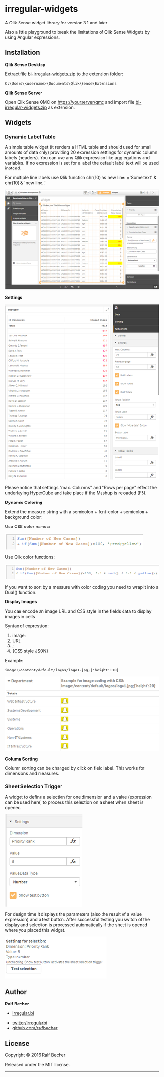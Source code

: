 # irregular-widgets

A Qlik Sense widget library for version 3.1 and later.

Also a little playground to break the limitations of Qlik Sense Widgets by using Angular expressions.

## Installation

**Qlik Sense Desktop**

Extract file [bi-irregular-widgets.zip](bi-irregular-widgets.zip) to the extension folder: 

```
C:\Users\<username>\Documents\Qlik\Sense\Extensions
```

**Qlik Sense Server**

Open Qlik Sense QMC on [https://yourserver/qmc](https://yourserver/qmc) and import file [bi-irregular-widgets.zip](bi-irregular-widgets.zip) as extension.

## Widgets

### Dynamic Label Table

A simple table widget (it renders a HTML table and should used for small amounts of data only) providing 20 expression settings for dynamic column labels (headers). You can use any Qlik expression like aggregations and variables. If no expression is set for a label the default label text will be used instead.

For multiple line labels use Qlik function chr(10) as new line: ='Some text' & chr(10) & 'new line..'

![DynamicLabelTableWidget](img/DynamicLabelTableWidget.png)

**Settings**

![DynamicLabelTableSettings](img/DynamicLabelTableSettings.png)

Please notice that settings "max. Columns" and "Rows per page" effect the underlaying HyperCube and take place if the Mashup is reloaded (F5).

**Dynamic Coloring**

Extend the measure string with a semicolon + font-color + semicolon + background color:

Use CSS color names:

![DynamicLabelTableColoring1](img/DynamicLabelTableColoring1.png)

Use Qlik color functions:

![DynamicLabelTableColoring2](img/DynamicLabelTableColoring2.png)

If you want to sort by a measure with color coding you need to wrap it into a Dual() function.

**Display Images**

You can encode an image URL and CSS style in the fields data to display images in cells

Syntax of expression:

1. image:
2. URL
3. ;
4. {CSS style JSON}


Example:

```
image:/content/default/logos/logo1.jpg;{'height':10}
```

![DynamicLabelTableImage](img/DynamicLabelTableImage.png)

**Column Sorting**

Column sorting can be changed by click on field label. This works for dimensions and measures.

### Sheet Selection Trigger

A widget to define a selection for one dimension and a value (expression can be used here) to process this selection on a sheet when sheet is opened.

![DynamicLabelTableImage](img/SheetSelectionTriggerSettings.png)

For design time it displays the parameters (also the result of a value expression) and a test button. After successful testing you switch of the display and selection is processed automatically if the sheet is opened where you placed this widget.

![DynamicLabelTableImage](img/SheetSelectionTriggerWidget.png)

## Author

**Ralf Becher**

+ [irregular.bi](http://irregular.bi)
* [twitter/irregularbi](http://twitter.com/irregularbi)
* [github.com/ralfbecher](http://github.com/ralfbecher)

## License

Copyright © 2016 Ralf Becher

Released under the MIT license.

***